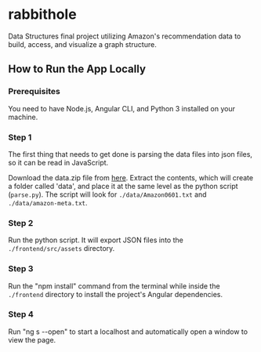 # rabbithole
Data Structures final project utilizing Amazon's recommendation data to build, access, and visualize a graph structure.

## How to Run the App Locally
### Prerequisites
You need to have Node.js, Angular CLI, and Python 3 installed on your machine.

### Step 1
The first thing that needs to get done is parsing the data files into json files, so it can be read in JavaScript.

Download the data.zip file from [here](https://drive.google.com/file/d/1IdRjcJRbFLEKej4YTv-eMO4LYTceaYM5/view?usp=sharing).
Extract the contents, which will create a folder called 'data', and place it at the same level as the python script (`parse.py`).
The script will look for `./data/Amazon0601.txt` and `./data/amazon-meta.txt`.

### Step 2
Run the python script. It will export JSON files into the `./frontend/src/assets` directory.

### Step 3
Run the "npm install" command from the terminal while inside the `./frontend` directory to install the project's 
Angular dependencies.

### Step 4
Run "ng s --open" to start a localhost and automatically open a window to view the page.
